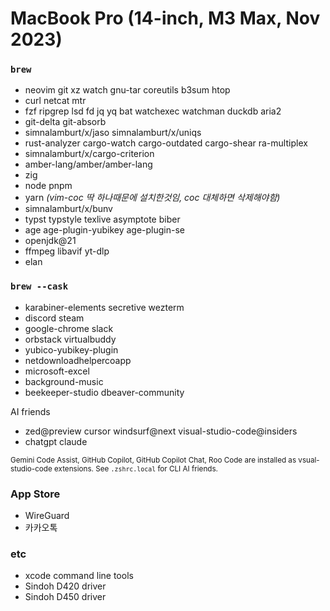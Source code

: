 MacBook Pro (14-inch, M3 Max, Nov 2023)
========

### `brew`
- neovim git xz watch gnu-tar coreutils b3sum htop
- curl netcat mtr
- fzf ripgrep lsd fd jq yq bat watchexec watchman duckdb aria2
- git-delta git-absorb
- simnalamburt/x/jaso simnalamburt/x/uniqs
- rust-analyzer cargo-watch cargo-outdated cargo-shear ra-multiplex
- simnalamburt/x/cargo-criterion
- amber-lang/amber/amber-lang
- zig
- node pnpm
- yarn *(vim-coc 딱 하나때문에 설치한것임, coc 대체하면 삭제해야함)*
- simnalamburt/x/bunv
- typst typstyle texlive asymptote biber
- age age-plugin-yubikey age-plugin-se
- openjdk@21
- ffmpeg libavif yt-dlp
- elan

### `brew --cask`
- karabiner-elements secretive wezterm
- discord steam
- google-chrome slack
- orbstack virtualbuddy
- yubico-yubikey-plugin
- netdownloadhelpercoapp
- microsoft-excel
- background-music
- beekeeper-studio dbeaver-community

AI friends

- zed@preview cursor windsurf@next visual-studio-code@insiders
- chatgpt claude

<sub>Gemini Code Assist, GitHub Copilot, GitHub Copilot Chat, Roo Code are
installed as vsual-studio-code extensions. See `.zshrc.local` for CLI AI
friends.</sub>

### App Store
- WireGuard
- 카카오톡

### etc
- xcode command line tools
- Sindoh D420 driver
- Sindoh D450 driver
